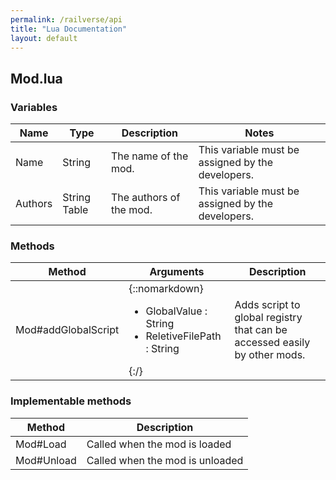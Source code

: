 ```yaml
---
permalink: /railverse/api
title: "Lua Documentation"
layout: default
---
```


## Mod.lua

### Variables

| Name | Type | Description | Notes |
|------|------|-------------|-------|
| Name | String |The name of the mod. | This variable must be assigned by the developers. |
| Authors | String Table | The authors of the mod. | This variable must be assigned by the developers.

### Methods

| Method | Arguments | Description |
|--------|-----------|-------------|
| Mod#addGlobalScript | {::nomarkdown}<ul> <li> GlobalValue : String </li><li>ReletiveFilePath : String</li></ul> {:/}| Adds script to global registry that can be accessed easily by other mods. |

### Implementable methods

| Method | Description |
|--------|-------------|
| Mod#Load | Called when the mod is loaded |
| Mod#Unload | Called when the mod is unloaded 
